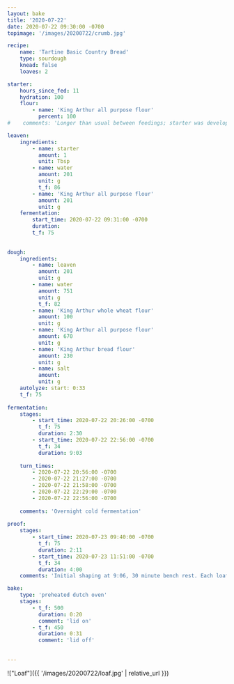 ```yaml
--- 
layout: bake
title: '2020-07-22'
date: 2020-07-22 09:30:00 -0700
topimage: '/images/20200722/crumb.jpg'

recipe:
    name: 'Tartine Basic Country Bread'
    type: sourdough
    knead: false
    loaves: 2

starter:
    hours_since_fed: 11
    hydration: 100
    flour:
        - name: 'King Arthur all purpose flour'
          percent: 100
#    comments: 'Longer than usual between feedings; starter was developing slowly. Possibly on the dry side.'

leaven:
    ingredients:
        - name: starter
          amount: 1
          unit: Tbsp
        - name: water
          amount: 201
          unit: g
          t_f: 86
        - name: 'King Arthur all purpose flour'
          amount: 201
          unit: g
    fermentation:
        start_time: 2020-07-22 09:31:00 -0700
        duration:
        t_f: 75
    
        
dough:
    ingredients:
        - name: leaven
          amount: 201
          unit: g
        - name: water
          amount: 751
          unit: g
          t_f: 82
        - name: 'King Arthur whole wheat flour'
          amount: 100
          unit: g
        - name: 'King Arthur all purpose flour'
          amount: 670
          unit: g
        - name: 'King Arthur bread flour'
          amount: 230 
          unit: g
        - name: salt
          amount: 
          unit: g
    autolyze: start: 0:33
    t_f: 75
    
fermentation:
    stages:
        - start_time: 2020-07-22 20:26:00 -0700
          t_f: 75
          duration: 2:30
        - start_time: 2020-07-22 22:56:00 -0700
          t_f: 34
          duration: 9:03
    
    turn_times:
        - 2020-07-22 20:56:00 -0700
        - 2020-07-22 21:27:00 -0700
        - 2020-07-22 21:58:00 -0700
        - 2020-07-22 22:29:00 -0700
        - 2020-07-22 22:56:00 -0700
        
    comments: 'Overnight cold fermentation'
      
proof:
    stages:
        - start_time: 2020-07-23 09:40:00 -0700
          t_f: 75
          duration: 2:11
        - start_time: 2020-07-23 11:51:00 -0700
          t_f: 34
          duration: 4:00
    comments: 'Initial shaping at 9:06, 30 minute bench rest. Each loaf brought out about 10 minutes before baking.'

bake:
    type: 'preheated dutch oven'
    stages:
        - t_f: 500
          duration: 0:20
          comment: 'lid on'
        - t_f: 450
          duration: 0:31
          comment: 'lid off'
          
    
---
```


!["Loaf"]({{ '/images/20200722/loaf.jpg' | relative_url }})

